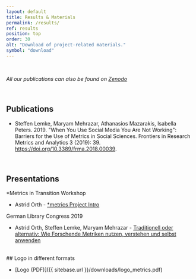 ```yaml
---
layout: default
title: Results & Materials
permalink: /results/
ref: results
position: top
order: 30
alt: "Download of project-related materials."
symbol: "download"
---
```

<!-- Start editing content here -->
<br/>
  
*All our publications can also be found on [Zenodo]()*

<br/>
  
## Publications  
  
* Steffen Lemke, Maryam Mehrazar, Athanasios Mazarakis, Isabella Peters. 2019. "When You Use Social Media You Are Not Working": Barriers for the Use of Metrics in Social Sciences. Frontiers in Research Metrics and Analytics 3 (2019): 39. https://doi.org/10.3389/frma.2018.00039.

<br/>

## Presentations 
  
\*Metrics in Transition Workshop  
* Astrid Orth - [\*metrics Project Intro]({{sitebase.url}}/downloads/2019-03%20metrics-Intro.pptx)  

German Library Congress 2019
* Astrid Orth, Steffen Lemke, Maryam Mehrazar - [Traditionell oder alternativ: Wie Forschende Metriken nutzen, verstehen und selbst anwenden](https://doi.org/10.5281/zenodo.2654509)  


<br/>
## Logo in different formats

* [Logo (PDF)]({{ sitebase.url }}/downloads/logo_metrics.pdf)  

<br/>


<!---BACKUP INCOMING-->
<!---BACKUP INCOMING-->
<!---BACKUP INCOMING-->

<!--BACKUP OF OLD STRUCTURE

## Project information

